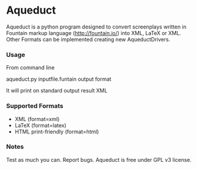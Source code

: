 Aqueduct
========
Aqueduct is a python program designed to convert screenplays written in Fountain markup language (http://fountain.io/) into XML, LaTeX or XML. Other Formats can be implemented creating new AqueductDrivers.

### Usage
From command line

aqueduct.py inputfile.funtain output format

It will print on standard output result XML

### Supported Formats
+ XML (format=xml)
+ LaTeX (format=latex)
+ HTML print-friendly (format=html)

### Notes
Test as much you can. Report bugs. Aqueduct is free under GPL v3 license.
